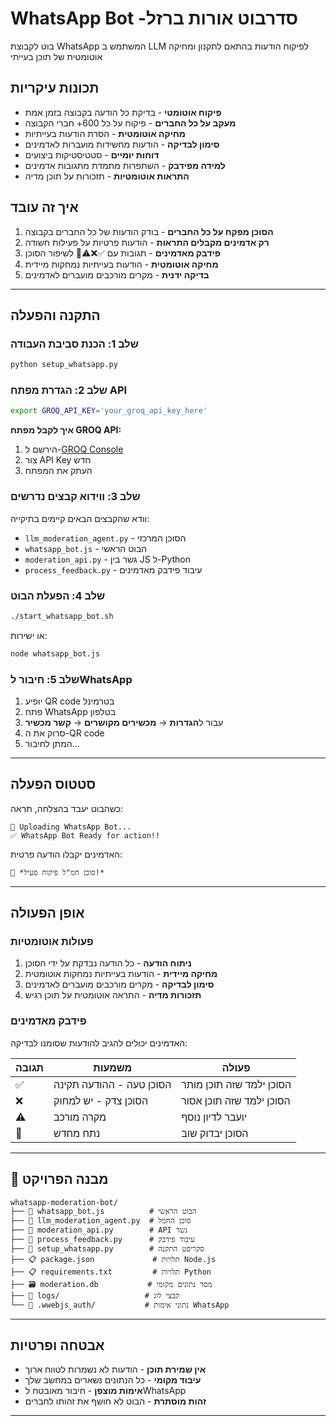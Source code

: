 # WhatsApp Bot -סדרבוט אורות ברזל 

בוט לקבוצת WhatsApp המשתמש ב LLM לפיקוח הודעות בהתאם לתקנון ומחיקה אוטומטית של תוכן בעייתי

## תכונות עיקריות

- **פיקוח אוטומטי** - בדיקת כל הודעה בקבוצה בזמן אמת
- **מעקב על כל החברים** - פיקוח על כל 600+ חברי הקבוצה
- **מחיקה אוטומטית** - הסרת הודעות בעייתיות
- **סימון לבדיקה** - הודעות מחשידות מועברות לאדמינים
- **דוחות יומיים** - סטטיסטיקות ביצועים
- **למידה מפידבק** - השתפרות מתמדת מתגובות אדמינים
- **התראות אוטומטיות** - תזכורות על תוכן מדיה

## איך זה עובד

1. **הסוכן מפקח על כל החברים** - בודק הודעות של כל החברים בקבוצה
2. **רק אדמינים מקבלים התראות** - הודעות פרטיות על פעילות חשודה
3. **פידבק מאדמינים** - תגובות עם ✅❌⚠️🔄 לשיפור הסוכן
4. **מחיקה אוטומטית** - הודעות בעייתיות נמחקות מיידית
5. **בדיקה ידנית** - מקרים מורכבים מועברים לאדמינים

---

## התקנה והפעלה

### שלב 1: הכנת סביבת העבודה

```bash
python setup_whatsapp.py
```

### שלב 2: הגדרת מפתח API

```bash
export GROQ_API_KEY='your_groq_api_key_here'
```

**איך לקבל מפתח GROQ API:**
1. הירשם ל-[GROQ Console](https://console.groq.com)
2. צור API Key חדש
3. העתק את המפתח

### שלב 3: ווידוא קבצים נדרשים

וודא שהקבצים הבאים קיימים בתיקייה:
-  `llm_moderation_agent.py` - הסוכן המרכזי
-  `whatsapp_bot.js` - הבוט הראשי
-  `moderation_api.py` - גשר בין JS ל-Python
-  `process_feedback.py` - עיבוד פידבק מאדמינים

### שלב 4: הפעלת הבוט

```bash
./start_whatsapp_bot.sh
```

או ישירות:
```bash
node whatsapp_bot.js
```

### שלב 5: חיבור לWhatsApp

1. יופיע QR code בטרמינל
2. פתח WhatsApp בטלפון
3. עבור ל**הגדרות** → **מכשירים מקושרים** → **קשר מכשיר**
4. סרוק את ה-QR code
5. המתן לחיבור...

---

## סטטוס הפעלה

כשהבוט יעבד בהצלחה, תראה:

```
🤖 Uploading WhatsApp Bot...
✅ WhatsApp Bot Ready for action!!
```

האדמינים יקבלו הודעה פרטית:
```
🤖 *סוכן חמ"ל פיקוח פעיל!*
```

---

## אופן הפעולה

### פעולות אוטומטיות

1. **ניתוח הודעה** - כל הודעה נבדקת על ידי הסוכן
2. **מחיקה מיידית** - הודעות בעייתיות נמחקות אוטומטית
3. **סימון לבדיקה** - מקרים מורכבים מועברים לאדמינים
4. **תזכורות מדיה** - התראה אוטומטית על תוכן רגיש

### פידבק מאדמינים

האדמינים יכולים להגיב להודעות שסומנו לבדיקה:

| תגובה | משמעות | פעולה |
|--------|---------|-------|
| ✅ | הסוכן טעה - ההודעה תקינה | הסוכן ילמד שזה תוכן מותר |
| ❌ | הסוכן צדק - יש למחוק | הסוכן ילמד שזה תוכן אסור |
| ⚠️ | מקרה מורכב | יועבר לדיון נוסף |
| 🔄 | נתח מחדש | הסוכן יבדוק שוב |



---

## 📂 מבנה הפרויקט

```
whatsapp-moderation-bot/
├── 📄 whatsapp_bot.js          # הבוט הראשי
├── 🐍 llm_moderation_agent.py  # סוכן החמל
├── 🐍 moderation_api.py        # API גשר
├── 🐍 process_feedback.py      # עיבוד פידבק
├── 🐍 setup_whatsapp.py        # סקריפט התקנה
├── 📋 package.json             # תלויות Node.js
├── 📋 requirements.txt         # תלויות Python
├── 🗃️ moderation.db           # מסד נתונים מקומי
├── 📁 logs/                   # קבצי לוג
└── 📁 .wwebjs_auth/           # נתוני אימות WhatsApp
```

---

##  אבטחה ופרטיות

-  **אין שמירת תוכן** - הודעות לא נשמרות לטווח ארוך
-  **עיבוד מקומי** - כל הנתונים נשארים במחשב שלך
-  **אימות מוצפן** - חיבור מאובטח לWhatsApp
-  **זהות מוסתרת** - הבוט לא חושף את זהותו לחברים

---
